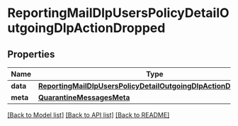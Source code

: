 # ReportingMailDlpUsersPolicyDetailOutgoingDlpActionDropped

## Properties
Name | Type | Description | Notes
------------ | ------------- | ------------- | -------------
**data** | [**ReportingMailDlpUsersPolicyDetailOutgoingDlpActionDroppedData**](ReportingMailDlpUsersPolicyDetailOutgoingDlpActionDroppedData.md) |  | [optional] 
**meta** | [**QuarantineMessagesMeta**](QuarantineMessagesMeta.md) |  | [optional] 

[[Back to Model list]](../README.md#documentation-for-models) [[Back to API list]](../README.md#documentation-for-api-endpoints) [[Back to README]](../README.md)

